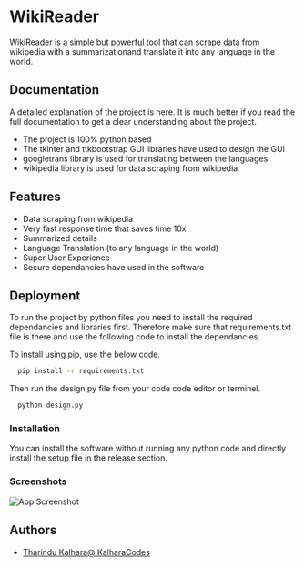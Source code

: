 
# WikiReader

WikiReader is a simple but powerful tool that can scrape data from wikipedia with a summarizationand translate it into any language in the world.


## Documentation

A detailed explanation of the project is here. It is much better if you read the full documentation to get a clear understanding about the project.

* The project is 100% python based
* The tkinter and ttkbootstrap GUI libraries have used to design the GUI
* googletrans library is used for translating between the languages
* wikipedia library is used for data scraping from wikipedia

## Features

- Data scraping from wikipedia
- Very fast response time that saves time 10x
- Summarized details
- Language Translation (to any language in the world)
- Super User Experience
- Secure dependancies have used in the software

## Deployment

To run the project by python files you need to install the required dependancies and libraries first. Therefore make sure that requirements.txt file is there and use the following code to install the dependancies.

To install using pip, use the below code.

```bash
  pip install -r requirements.txt
```

Then run the design.py file from your code code editor or terminel. 

```bash
  python design.py
```
### Installation

You can install the software without running any python code and directly install the setup file in the release section.


### Screenshots

![App Screenshot](https://drive.google.com/file/d/1chTJ2z2oXk0B0gpf3KBl9WFGfgIOd8ux/view?usp=sharing)



## Authors

- [Tharindu Kalhara@ KalharaCodes](https://www.github.com/tharinduk001)

